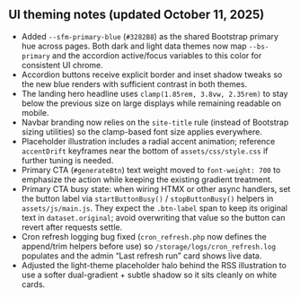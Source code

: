 ## UI theming notes (updated October 11, 2025)

- Added `--sfm-primary-blue` (`#3282B8`) as the shared Bootstrap primary hue across pages. Both dark and light data themes now map `--bs-primary` and the accordion active/focus variables to this color for consistent UI chrome.
- Accordion buttons receive explicit border and inset shadow tweaks so the new blue renders with sufficient contrast in both themes.
- The landing hero headline uses `clamp(1.85rem, 3.8vw, 2.35rem)` to stay below the previous size on large displays while remaining readable on mobile.
- Navbar branding now relies on the `site-title` rule (instead of Bootstrap sizing utilities) so the clamp-based font size applies everywhere.
- Placeholder illustration includes a radial accent animation; reference `accentDrift` keyframes near the bottom of `assets/css/style.css` if further tuning is needed.
- Primary CTA (`#generateBtn`) text weight moved to `font-weight: 700` to emphasize the action while keeping the existing gradient treatment.
- Primary CTA busy state: when wiring HTMX or other async handlers, set the button label via `startButtonBusy()` / `stopButtonBusy()` helpers in `assets/js/main.js`. They expect the `.btn-label` span to keep its original text in `dataset.original`; avoid overwriting that value so the button can revert after requests settle.
- Cron refresh logging bug fixed (`cron_refresh.php` now defines the append/trim helpers before use) so `/storage/logs/cron_refresh.log` populates and the admin “Last refresh run” card shows live data.
- Adjusted the light-theme placeholder halo behind the RSS illustration to use a softer dual-gradient + subtle shadow so it sits cleanly on white cards.
